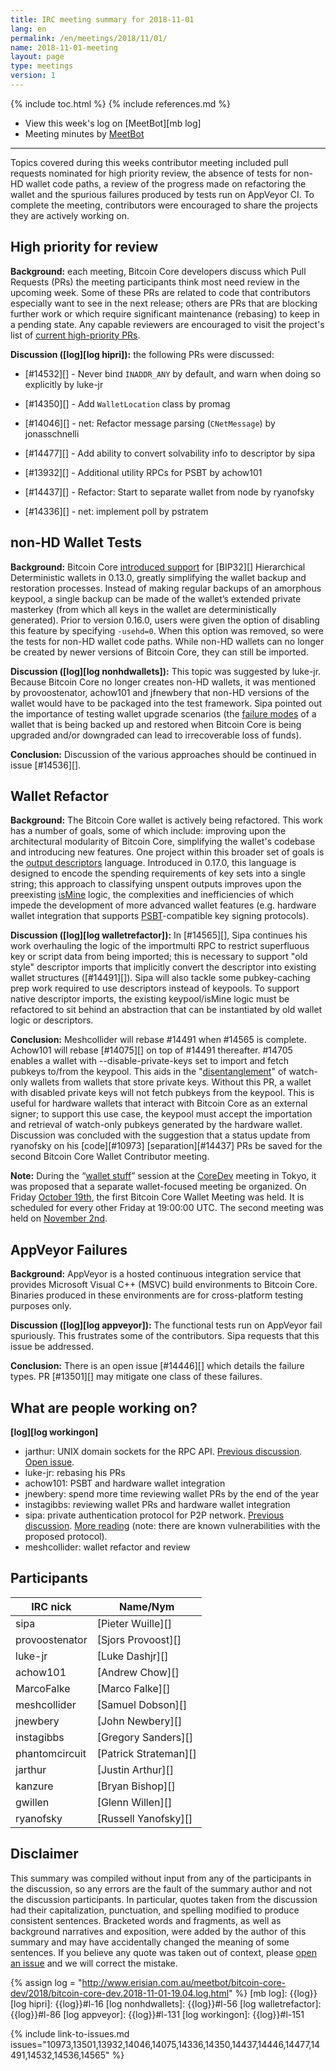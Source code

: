 ```yaml
---
title: IRC meeting summary for 2018-11-01
lang: en
permalink: /en/meetings/2018/11/01/
name: 2018-11-01-meeting
layout: page
type: meetings
version: 1
---
```

{% include toc.html %}
{% include references.md %}

- View this week's log on [MeetBot][mb log]
- Meeting minutes by [MeetBot][mb minutes]

---

Topics covered during this weeks contributor meeting included pull requests
nominated for high priority review, the absence of tests for non-HD wallet code
paths, a review of the progress made on refactoring the wallet and the spurious
failures produced by tests run on AppVeyor CI. To complete the meeting,
contributors were encouraged to share the projects they are actively working
on.

## High priority for review

**Background:** each meeting, Bitcoin Core developers discuss which Pull
Requests (PRs) the meeting participants think most need review in the
upcoming week.  Some of these PRs are related to code that contributors
especially want to see in the next release; others are PRs that are
blocking further work or which require significant maintenance (rebasing)
to keep in a pending state.  Any capable reviewers are encouraged to
visit the project's list of [current high-priority
PRs][].

**Discussion ([log][log hipri]):** the following PRs were discussed:

- [#14532][] - Never bind `INADDR_ANY` by default, and warn when doing so
  explicitly by luke-jr

- [#14350][] - Add `WalletLocation` class by promag 

- [#14046][] - net: Refactor message parsing (`CNetMessage`) by jonasschnelli
  
- [#14477][] - Add ability to convert solvability info to descriptor by sipa

- [#13932][] - Additional utility RPCs for PSBT by achow101

- [#14437][] - Refactor: Start to separate wallet from node by ryanofsky

- [#14336][] - net: implement poll by pstratem

## non-HD Wallet Tests

**Background:** Bitcoin Core [introduced support][bitcoin core bip32] for
[BIP32][] Hierarchical Deterministic wallets in 0.13.0, greatly simplifying the
wallet backup and restoration processes. Instead of making regular backups of
an amorphous keypool, a single backup can be made of the wallet’s extended
private masterkey (from which all keys in the wallet are deterministically
generated). Prior to version 0.16.0, users were given the option of disabling
this feature by specifying `-usehd=0`. When this option was removed, so were the
tests for non-HD wallet code paths. While non-HD wallets can no longer be
created by newer versions of Bitcoin Core, they can still be imported. 

**Discussion ([log][log nonhdwallets]):** This topic was suggested by luke-jr.
Because Bitcoin Core no longer creates non-HD wallets, it was mentioned by
provoostenator, achow101 and jfnewbery that non-HD versions of the wallet would
have to be packaged into the test framework. Sipa pointed out the importance of
testing wallet upgrade scenarios (the [failure modes][wallet failure modes] of
a wallet that is being backed up and restored when Bitcoin Core is being
upgraded and/or downgraded can lead to irrecoverable loss of funds).

**Conclusion:** Discussion of the various approaches should be continued in
issue [#14536][].

## Wallet Refactor

**Background:** The Bitcoin Core wallet is actively being refactored. This work
has a number of goals, some of which include: improving upon the architectural
modularity of Bitcoin Core, simplifying the wallet's codebase and introducing
new features. One project within this broader set of goals is the [output
descriptors][] language. Introduced in 0.17.0, this language is designed to encode
the spending requirements of key sets into a single string; this approach to
classifying unspent outputs improves upon the preexisting [isMine][] logic, the
complexities and inefficiencies of which impede the development of more
advanced wallet features (e.g. hardware wallet integration that supports
[PSBT][]-compatible key signing protocols).

**Discussion ([log][log walletrefactor]):** In [#14565][], Sipa continues his work
overhauling the logic of the importmulti RPC to restrict superfluous key or
script data from being imported; this is necessary to support "old style"
descriptor imports that implicitly convert the descriptor into existing wallet
structures ([#14491][]). Sipa will also tackle some pubkey-caching prep work
required to use descriptors instead of keypools. To support native descriptor
imports, the existing keypool/isMine logic must be refactored to sit behind an
abstraction that can be instantiated by old wallet logic or descriptors.

**Conclusion:** Meshcollider will rebase #14491 when #14565 is complete.
Achow101 will rebase [#14075][] on top of #14491 thereafter. #14705 enables a
wallet with --disable-private-keys set to import and fetch pubkeys to/from the
keypool. This aids in the "[disentanglement][wallet stuff]" of watch-only wallets from wallets
that store private keys. Without this PR, a wallet with disabled private keys
will not fetch pubkeys from the keypool. This is useful for hardware wallets
that interact with Bitcoin Core as an external signer; to support this use
case, the keypool must accept the importation and retrieval of watch-only
pubkeys generated by the hardware wallet. Discussion was concluded with the
suggestion that a status update from ryanofsky on his [code][#10973]
[separation][#14437] PRs be saved for the second Bitcoin Core Wallet
Contributor meeting.

**Note:** During the “[wallet stuff][wallet stuff]” session at the
[CoreDev][coredev] meeting in Tokyo, it was proposed that a separate
wallet-focused meeting be organized. On Friday [October 19th][walletmeeting1],
the first Bitcoin Core Wallet Meeting was held. It is scheduled for every other
Friday at 19:00:00 UTC. The second meeting was held on [November
2nd][walletmeeting2]. 

## AppVeyor Failures

**Background:** AppVeyor is a hosted continuous integration service that
provides Microsoft Visual C++ (MSVC) build environments to Bitcoin Core.
Binaries produced in these environments are for cross-platform testing purposes
only.

**Discussion ([log][log appveyor]):** The functional tests run on AppVeyor fail
spuriously. This frustrates some of the contributors. Sipa requests that this
issue be addressed.

**Conclusion:** There is an open issue [#14446][] which details the failure
types.  PR [#13501][] may mitigate one class of these failures.

## What are people working on?

**[log][log workingon]** 

- jarthur: UNIX domain sockets for the RPC API. [Previous
  discussion][unixsocketsdiscussion]. [Open issue][unixsocketissue].
- luke-jr: rebasing his PRs
- achow101: PSBT and hardware wallet integration
- jnewbery: spend more time reviewing wallet PRs by the end of the year
- instagibbs: reviewing wallet PRs and hardware wallet integration
- sipa: private authentication protocol for P2P network. [Previous
  discussion][countersigndiscussion].  [More reading][countersigngist] (note:
  there are known vulnerabilities with the proposed protocol). 
- meshcollider: wallet refactor and review 

## Participants

| IRC nick        | Name/Nym                  |
|-----------------|---------------------------|
| sipa            | [Pieter Wuille][]         |
| provoostenator  | [Sjors Provoost][]        |
| luke-jr         | [Luke Dashjr][]           |
| achow101        | [Andrew Chow][]           |
| MarcoFalke      | [Marco Falke][]           |
| meshcollider    | [Samuel Dobson][]         |
| jnewbery        | [John Newbery][]          |
| instagibbs      | [Gregory Sanders][]       |
| phantomcircuit  | [Patrick Strateman][]     |
| jarthur         | [Justin Arthur][]         |
| kanzure         | [Bryan Bishop][]          |
| gwillen         | [Glenn Willen][]          |
| ryanofsky       | [Russell Yanofsky][]      |

## Disclaimer

This summary was compiled without input from any of the participants in
the discussion, so any errors are the fault of the summary author and
not the discussion participants.  In particular, quotes taken from the
discussion had their capitalization, punctuation, and spelling modified
to produce consistent sentences.  Bracketed words and fragments, as well
as background narratives and exposition, were added by the author of
this summary and may have accidentally changed the meaning of some
sentences.  If you believe any quote was taken out of context, please
[open an issue][] and we will correct the mistake.

[current high-priority PRs]: https://github.com/bitcoin/bitcoin/projects/8
[open an issue]: https://github.com/bitcoin-core/bitcoincore.org/issues/new

[mb minutes]: http://www.erisian.com.au/meetbot/bitcoin-core-dev/2018/bitcoin-core-dev.2018-11-01-19.04.html
{% assign log = "http://www.erisian.com.au/meetbot/bitcoin-core-dev/2018/bitcoin-core-dev.2018-11-01-19.04.log.html" %}
[mb log]: {{log}}
[log hipri]: {{log}}#l-16
[log nonhdwallets]: {{log}}#l-56
[log walletrefactor]: {{log}}#l-86
[log appveyor]: {{log}}#l-131
[log workingon]: {{log}}#l-151

[bitcoin core bip32]: https://bitcoincore.org/en/2016/08/23/release-0.13.0/#bip32-hd-wallet-support
[wallet failure modes]: https://gist.github.com/sipa/125cfa1615946d0c3f3eec2ad7f250a2#segwit-wallet-support
[output descriptors]: https://github.com/bitcoin/bitcoin/blob/master/doc/descriptors.md
[isMine]: https://gist.github.com/sipa/125cfa1615946d0c3f3eec2ad7f250a2#current-design
[PSBT]: https://github.com/bitcoin/bitcoin/blob/master/doc/psbt.md
[wallet stuff]: http://diyhpl.us/wiki/transcripts/bitcoin-core-dev-tech/2018-10-09-wallet-stuff/
[coredev]: https://coredev.tech/
[walletmeeting1]: http://www.erisian.com.au/meetbot/bitcoin-core-dev/2018/bitcoin-core-dev.2018-10-19-19.04.log.html
[walletmeeting2]: http://www.erisian.com.au/meetbot/bitcoin-core-dev/2018/bitcoin-core-dev.2018-11-02-19.01.log.html
[unixsocketsdiscussion]: http://www.erisian.com.au/bitcoin-core-dev/log-2018-10-25.html#l-939
[unixsocketissue]: https://github.com/bitcoin/bitcoin/issues/9919
[countersigndiscussion]: http://www.erisian.com.au/meetbot/bitcoin-core-dev/2018/bitcoin-core-dev.2018-04-19-19.00.log.html#l-200
[countersigngist]: https://gist.github.com/sipa/d7dcaae0419f10e5be0270fada84c20b

{% include link-to-issues.md issues="10973,13501,13932,14046,14075,14336,14350,14437,14446,14477,14491,14532,14536,14565" %}
